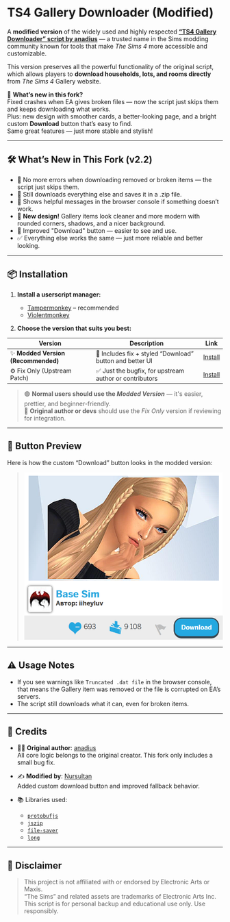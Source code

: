 # TS4 Gallery Downloader (Modified)

A **modified version** of the widely used and highly respected [**“TS4 Gallery Downloader” script by anadius**](https://anadius.su/sims-4-gallery-downloader) — a trusted name in the Sims modding community known for tools that make *The Sims 4* more accessible and customizable.

This version preserves all the powerful functionality of the original script, which allows players to **download households, lots, and rooms directly** from *The Sims 4* Gallery website.

🔧 **What’s new in this fork?**  
Fixed crashes when EA gives broken files — now the script just skips them and keeps downloading what works.  
Plus: new design with smoother cards, a better-looking page, and a bright custom **Download** button that’s easy to find.  
Same great features — just more stable and stylish!


---

## 🛠️ What’s New in This Fork (v2.2)

- 🚫 No more errors when downloading removed or broken items — the script just skips them.
- 📁 Still downloads everything else and saves it in a .zip file.
- 🔔 Shows helpful messages in the browser console if something doesn’t work.
- 🎨 **New design!** Gallery items look cleaner and more modern with rounded corners, shadows, and a nicer background.
- 🔘 Improved "Download" button — easier to see and use.
- ✅ Everything else works the same — just more reliable and better looking.

---



## 📦 Installation

1. **Install a userscript manager:**
   - [Tampermonkey](https://tampermonkey.net/) – recommended
   - [Violentmonkey](https://violentmonkey.github.io/)

2. **Choose the version that suits you best:**

| Version | Description | Link |
|--------|-------------|------|
| ✨ **Modded Version (Recommended)** | 🧩 Includes fix + styled “Download” button and better UI | [Install](https://github.com/nrksu1tan/TS4-gallery-downloader/raw/refs/heads/main/mod%20versions/TS4%20Gallery%20Downloader%20—%20Fixed%20&%20Enhanced.user.js) |
| ⚙️ Fix Only (Upstream Patch) | ✅ Just the bugfix, for upstream author or contributors | [Install](https://raw.githubusercontent.com/nrksu1tan/TS4-gallery-downloader/main/sims-4-gallery-downloader-fixed.user.js) |

> 🟢 **Normal users should use the *Modded Version*** — it's easier, prettier, and beginner-friendly.  
> 🧠 **Original author or devs** should use the *Fix Only* version if reviewing for integration.

---

## 📸 Button Preview

Here is how the custom “Download” button looks in the modded version:


> ![image](https://raw.githubusercontent.com/nrksu1tan/TS4-gallery-downloader/refs/heads/main/assets/demo.png)
> 




---

## ⚠️ Usage Notes

- If you see warnings like `Truncated .dat file` in the browser console, that means the Gallery item was removed or the file is corrupted on EA’s servers.
- The script still downloads what it can, even for broken items.

---

## 🙏 Credits

- 👨‍💻 **Original author**: [anadius](https://github.com/anadius)  
  All core logic belongs to the original creator. This fork only includes a small bug fix.
- ✍️ **Modified by**: [Nursultan](https://github.com/nrksu1tan)  
  Added custom download button and improved fallback behavior.

- 📚 Libraries used:  
  - [`protobufjs`](https://www.npmjs.com/package/protobufjs)  
  - [`jszip`](https://www.npmjs.com/package/jszip)  
  - [`file-saver`](https://www.npmjs.com/package/file-saver)  
  - [`long`](https://www.npmjs.com/package/long)

---

## 📜 Disclaimer

> This project is not affiliated with or endorsed by Electronic Arts or Maxis.  
> “The Sims” and related assets are trademarks of Electronic Arts Inc.  
> This script is for personal backup and educational use only. Use responsibly.
